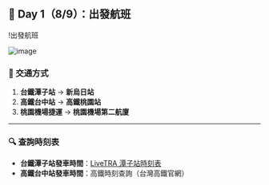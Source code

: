 ## 🛫 Day 1（8/9）：出發航班

!出發航班

![image](https://github.com/user-attachments/assets/49b0fa82-812b-45b7-8ffa-55519a743b05)

### 🚆 交通方式

1. **台鐵潭子站** → **新烏日站**
2. **高鐵台中站** → **高鐵桃園站**
3. **桃園機場捷運** → **桃園機場第二航廈**

---

### 🔍 查詢時刻表

- **台鐵潭子站發車時間**：[LiveTRA 潭子站時刻表](https://livetra.app/3250-%E6%BD%AD%E5%AD%90/)
- **高鐵台中站發車時間**：高鐵時刻查詢（台灣高鐵官網）
